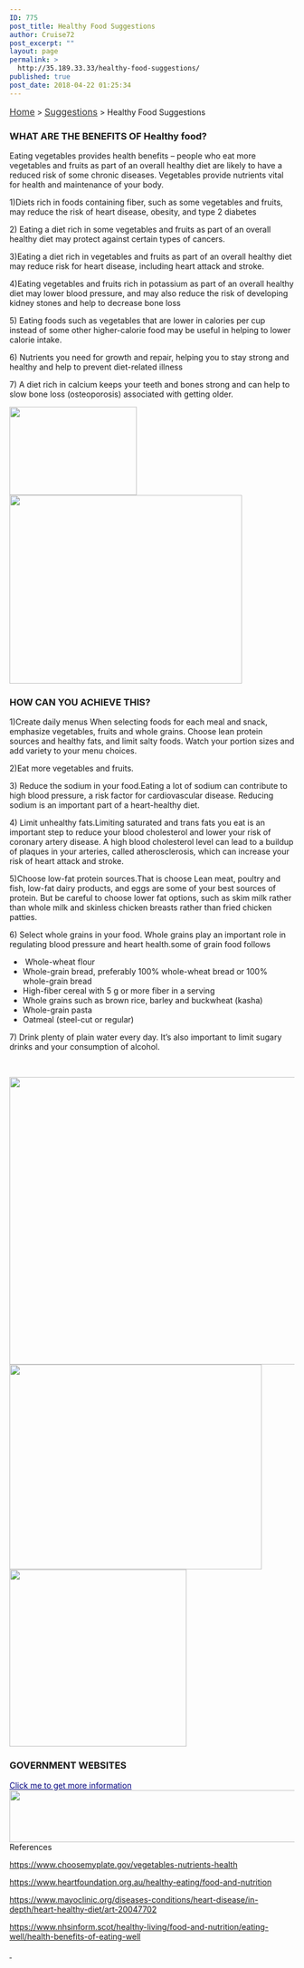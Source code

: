 ```yaml
---
ID: 775
post_title: Healthy Food Suggestions
author: Cruise72
post_excerpt: ""
layout: page
permalink: >
  http://35.189.33.33/healthy-food-suggestions/
published: true
post_date: 2018-04-22 01:25:34
---
```

<p><a style="font-size: 16px; color: #333333;" href="http://www.cvdhelper.tk/">Home</a> &gt; <a style="font-size: 16px; color: #333333;" href="http://www.cvdhelper.tk/suggestions/">Suggestions</a> &gt; Healthy Food Suggestions</p>		
			<h3>WHAT ARE THE BENEFITS OF Healthy food?</h3>		
		<p>Eating vegetables provides health benefits – people who eat more vegetables and fruits as part of an overall healthy diet are likely to have a reduced risk of some chronic diseases. Vegetables provide nutrients vital for health and maintenance of your body. </p><p>1)Diets rich in foods containing fiber, such as some vegetables and fruits, may reduce the risk of heart disease, obesity, and type 2 diabetes</p><p>2) Eating a diet rich in some vegetables and fruits as part of an overall healthy diet may protect against certain types of cancers.</p><p>3)Eating a diet rich in vegetables and fruits as part of an overall healthy diet may reduce risk for heart disease, including heart attack and stroke.</p><p>4)Eating vegetables and fruits rich in potassium as part of an overall healthy diet may lower blood pressure, and may also reduce the risk of developing kidney stones and help to decrease bone loss</p><p>5) Eating foods such as vegetables that are lower in calories per cup instead of some other higher-calorie food may be useful in helping to lower calorie intake.</p><p>6) Nutrients you need for growth and repair, helping you to stay strong and healthy and help to prevent diet-related illness</p><p>7) A diet rich in calcium keeps your teeth and bones strong and can help to slow bone loss (osteoporosis) associated with getting older.</p>		
										<img width="225" height="156" src="http://35.189.33.33/wp-content/uploads/2018/04/hh.png" alt="" />											
										<img width="411" height="333" src="http://35.189.33.33/wp-content/uploads/2018/04/capture2.png" alt="" srcset="http://35.189.33.33/wp-content/uploads/2018/04/capture2.png 411w, http://35.189.33.33/wp-content/uploads/2018/04/capture2-300x243.png 300w" sizes="(max-width: 411px) 100vw, 411px" />											
			<h3>HOW CAN YOU ACHIEVE THIS?</h3>		
		<p>1)Create daily menus When selecting foods for each meal and snack, emphasize vegetables, fruits and whole grains. Choose lean protein sources and healthy fats, and limit salty foods. Watch your portion sizes and add variety to your menu choices.</p><p>2)Eat more vegetables and fruits.</p><p>3) Reduce the sodium in your food.Eating a lot of sodium can contribute to high blood pressure, a risk factor for cardiovascular disease. Reducing sodium is an important part of a heart-healthy diet.</p><p>4) Limit unhealthy fats.Limiting saturated and trans fats you eat is an important step to reduce your blood cholesterol and lower your risk of coronary artery disease. A high blood cholesterol level can lead to a buildup of plaques in your arteries, called atherosclerosis, which can increase your risk of heart attack and stroke.</p><p>5)Choose low-fat protein sources.That is choose Lean meat, poultry and fish, low-fat dairy products, and eggs are some of your best sources of protein. But be careful to choose lower fat options, such as skim milk rather than whole milk and skinless chicken breasts rather than fried chicken patties.</p><p>6) Select whole grains in your food. Whole grains play an important role in regulating blood pressure and heart health.some of grain food follows</p><ul><li> Whole-wheat flour</li><li>Whole-grain bread, preferably 100% whole-wheat bread or 100% whole-grain bread</li><li>High-fiber cereal with 5 g or more fiber in a serving</li><li>Whole grains such as brown rice, barley and buckwheat (kasha)</li><li>Whole-grain pasta</li><li>Oatmeal (steel-cut or regular)</li></ul><p>7) Drink plenty of plain water every day. It’s also important to limit sugary drinks and your consumption of alcohol.</p><p> </p>		
										<img width="768" height="508" src="http://35.189.33.33/wp-content/uploads/2018/04/1-fats-to-avoid-768x508.jpg" alt="" srcset="http://35.189.33.33/wp-content/uploads/2018/04/1-fats-to-avoid-768x508.jpg 768w, http://35.189.33.33/wp-content/uploads/2018/04/1-fats-to-avoid-300x198.jpg 300w, http://35.189.33.33/wp-content/uploads/2018/04/1-fats-to-avoid.jpg 900w" sizes="(max-width: 768px) 100vw, 768px" />											
										<img width="446" height="362" src="http://35.189.33.33/wp-content/uploads/2018/04/Capture1.png" alt="" srcset="http://35.189.33.33/wp-content/uploads/2018/04/Capture1.png 446w, http://35.189.33.33/wp-content/uploads/2018/04/Capture1-300x243.png 300w" sizes="(max-width: 446px) 100vw, 446px" />											
										<img width="313" height="313" src="http://35.189.33.33/wp-content/uploads/2018/04/fried_food_01-02.png" alt="" srcset="http://35.189.33.33/wp-content/uploads/2018/04/fried_food_01-02.png 313w, http://35.189.33.33/wp-content/uploads/2018/04/fried_food_01-02-150x150.png 150w, http://35.189.33.33/wp-content/uploads/2018/04/fried_food_01-02-300x300.png 300w" sizes="(max-width: 313px) 100vw, 313px" />											
			<h3>GOVERNMENT WEBSITES</h3>		
<a style="color: #000080;" href="http://www.nutritionaustralia.org/">Click me to get more information</a>
										<img width="960" height="92" src="http://35.189.33.33/wp-content/uploads/2018/04/foodgov.png" alt="" srcset="http://35.189.33.33/wp-content/uploads/2018/04/foodgov.png 960w, http://35.189.33.33/wp-content/uploads/2018/04/foodgov-300x29.png 300w, http://35.189.33.33/wp-content/uploads/2018/04/foodgov-768x74.png 768w" sizes="(max-width: 960px) 100vw, 960px" />											
												References  					
					<p><u>https://www.choosemyplate.gov/vegetables-nutrients-health</u></p><p><u>https://www.heartfoundation.org.au/healthy-eating/food-and-nutrition</u></p><p><u>https://www.mayoclinic.org/diseases-conditions/heart-disease/in-depth/heart-healthy-diet/art-20047702</u></p><p><u>https://www.nhsinform.scot/healthy-living/food-and-nutrition/eating-well/health-benefits-of-eating-well</u></p><p><u> </u></p><p> </p>